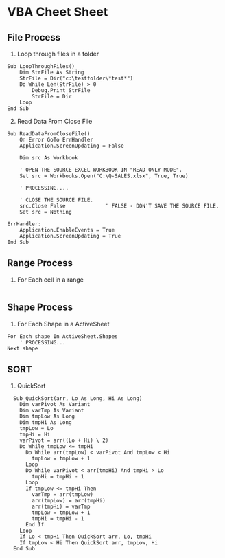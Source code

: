 
# VBA Cheet Sheet

## File Process

1. Loop through files in a folder
```VBA
Sub LoopThroughFiles()
    Dim StrFile As String
    StrFile = Dir("c:\testfolder\*test*")
    Do While Len(StrFile) > 0
        Debug.Print StrFile
        StrFile = Dir
    Loop
End Sub
```

2. Read Data From Close File
```VBA
Sub ReadDataFromCloseFile()
    On Error GoTo ErrHandler
    Application.ScreenUpdating = False
    
    Dim src As Workbook
    
    ' OPEN THE SOURCE EXCEL WORKBOOK IN "READ ONLY MODE".
    Set src = Workbooks.Open("C:\Q-SALES.xlsx", True, True)
    
    ' PROCESSING....
    
    ' CLOSE THE SOURCE FILE.
    src.Close False             ' FALSE - DON'T SAVE THE SOURCE FILE.
    Set src = Nothing
    
ErrHandler:
    Application.EnableEvents = True
    Application.ScreenUpdating = True
End Sub
```

## Range Process

1. For Each cell in a range
```VBA

```

## Shape Process

1. For Each Shape in a ActiveSheet
```VBA
For Each shape In ActiveSheet.Shapes
    ' PROCESSING...
Next shape
```

## SORT

1. QuickSort
```VBA
  Sub QuickSort(arr, Lo As Long, Hi As Long)
  	Dim varPivot As Variant
    Dim varTmp As Variant
    Dim tmpLow As Long
    Dim tmpHi As Long
    tmpLow = Lo
    tmpHi = Hi
    varPivot = arr((Lo + Hi) \ 2)
    Do While tmpLow <= tmpHi
      Do While arr(tmpLow) < varPivot And tmpLow < Hi
        tmpLow = tmpLow + 1
      Loop
      Do While varPivot < arr(tmpHi) And tmpHi > Lo
        tmpHi = tmpHi - 1
      Loop
      If tmpLow <= tmpHi Then
        varTmp = arr(tmpLow)
        arr(tmpLow) = arr(tmpHi)
        arr(tmpHi) = varTmp
        tmpLow = tmpLow + 1
        tmpHi = tmpHi - 1
      End If
    Loop
    If Lo < tmpHi Then QuickSort arr, Lo, tmpHi
    If tmpLow < Hi Then QuickSort arr, tmpLow, Hi
  End Sub
```

